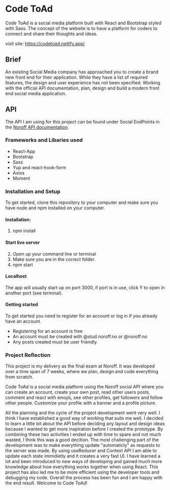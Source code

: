 # Code ToAd

Code ToAd is a social media platform built with React and Bootstrap styled with Sass. The concept of the website is to have a platform for coders to connect and share their thoughts and ideas.

visit site: https://codetoad.netlify.app/

## Brief

An existing Social Media company has approached you to create a brand new front end for their application. While they have a list of required features, the design and user experience has not been specified. Working with the official API documentation, plan, design and build a modern front end social media application.

## API

The API I am using for this project can be found under Social EndPoints in the [Noroff API documentation](https://noroff-api-docs.netlify.app/).

### Frameworks and Libaries used

- React-App
- Bootstrap
- Sass
- Yup and react-hook-form
- Axios
- Moment

### Installation and Setup

To get started, clone this repository to your computer and make sure you have node and npm installed on your computer.

#### Installation:

1. npm install

#### Start live server

2. Open up your command line or terminal
3. Make sure you are in the correct folder.
4. npm start

#### Localhost

The app will usually start up on port 3000,
if port is in use, click Y to open in another port (see terminal).

#### Getting started

To get started you need to register for an account or log in if you already have an account.

- Registering for an account is free
- An account must be created with @stud.noroff.no or @noroff.no
- Any posts created must be user friendly.

### Project Reflection

This project is my delivery as the final exam at Noroff. It was developed over a time span of 7 weeks, where we plan, design and code everything from scratch.

Code ToAd is a social media platform using the Noroff social API where you can create an account, create your own post, read other users posts, comment and react with emojis, see other profiles, get followers and follow other people. Customize your profile with a banner and a profile picture.

All the planning and the cycle of the project development went very well. I think I have established a good way of working that suits me well. I decided to learn a little bit about the API before deciding any layout and design ideas because I wanted to get more inspiration before I created the prototype. By combining these two activities I ended up with time to spare and not much wasted, I think this was a good decition.
The most challenging part of the development was to make everything update "automaticly" as requests to the server was made. By using useReducer and Context API I am able to update each state immidietly and it creates a very fast UI.
I have learned a lot and been introduced to new ways of developing and gained much more knowledge about how everything works together when using React. This project has also led me to be more efficient using the developer tools and debugging my code.
Overall the process has been fun and I am happy with the end result.
Welcome to Code ToAd!
